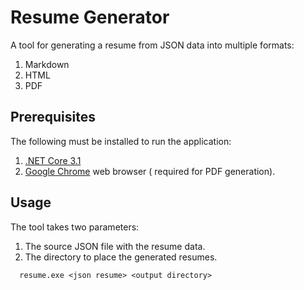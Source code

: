 # Resume Generator

A tool for generating a resume from JSON data into multiple formats:

1. Markdown
2. HTML
3. PDF

## Prerequisites

The following must be installed to run the application:

1. [.NET Core 3.1](https://dotnet.microsoft.com/download/dotnet-core/3.1)
2. [Google Chrome](https://www.google.com/chrome/) web browser ( required for PDF generation).

## Usage

The tool takes two parameters:

1. The source JSON file with the resume data.
2. The directory to place the generated resumes.

```shell
  resume.exe <json resume> <output directory>
```
